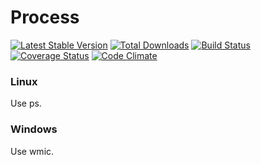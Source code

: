 Process
=======

[![Latest Stable Version](http://img.shields.io/github/release/Ark4ne/php-processes.svg)](https://packagist.org/packages/Ark4ne/php-processes) [![Total Downloads](http://img.shields.io/packagist/dm/Ark4ne/php-processes.svg)](https://packagist.org/packages/Ark4ne/php-processes) [![Build Status](https://travis-ci.org/Ark4ne/php-processes.svg?branch=master)](https://travis-ci.org/Ark4ne/php-processes) [![Coverage Status](https://coveralls.io/repos/github/Ark4ne/php-processes/badge.svg?branch=master)](https://coveralls.io/github/Ark4ne/php-processes?branch=master) [![Code Climate](https://codeclimate.com/github/Ark4ne/php-processes/badges/gpa.svg)](https://codeclimate.com/github/Ark4ne/php-processes)

### Linux
Use ps.

### Windows
Use wmic.
